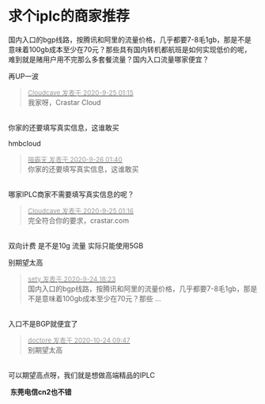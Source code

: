 # 求个iplc的商家推荐


国内入口的bgp线路，按腾讯和阿里的流量价格，几乎都要7-8毛1gb，那是不是意味着100gb成本至少在70元？那些具有国内转机都航班是如何实现低价的呢，难到就是赌用户用不完那么多套餐流量？国内入口流量哪家便宜？

再UP一波

<div class="quote"><blockquote><font size="2"><a href="https://www.hostloc.com/forum.php?mod=redirect&amp;goto=findpost&amp;pid=9218786&amp;ptid=747755" target="_blank"><font color="#999999">Cloudcave 发表于 2020-9-25 01:15</font></a></font><br />
我家呀，Crastar Cloud</blockquote></div><br />
你家的还要填写真实信息，这谁敢买

hmbcloud

<div class="quote"><blockquote><font size="2"><a href="https://www.hostloc.com/forum.php?mod=redirect&amp;goto=findpost&amp;pid=9223212&amp;ptid=747755" target="_blank"><font color="#999999">喵霸天 发表于 2020-9-26 01:40</font></a></font><br />
你家的还要填写真实信息，这谁敢买</blockquote></div><br />
哪家IPLC商家不需要填写真实信息的呢？<img id="aimg_os0tO" onclick="zoom(this, this.src, 0, 0, 0)" class="zoom" src="https://cdn.jsdelivr.net/gh/hishis/forum-master/public/images/patch.gif" onmouseover="img_onmouseoverfunc(this)" onload="thumbImg(this)" border="0" alt="" />

<div class="quote"><blockquote><font size="2"><a href="https://www.hostloc.com/forum.php?mod=redirect&amp;goto=findpost&amp;pid=9218789&amp;ptid=747755" target="_blank"><font color="#999999">Cloudcave 发表于 2020-9-25 01:16</font></a></font><br />
完全符合你的要求，crastar.com</blockquote></div><br />
双向计费 是不是10g 流量 实际只能使用5GB

别期望太高

<div class="quote"><blockquote><font size="2"><a href="https://www.hostloc.com/forum.php?mod=redirect&amp;goto=findpost&amp;pid=9219076&amp;ptid=747755" target="_blank"><font color="#999999">sety 发表于 2020-9-24 18:23</font></a></font><br />
国内入口的bgp线路，按腾讯和阿里的流量价格，几乎都要7-8毛1gb，那是不是意味着100gb成本至少在70元？那些 ...</blockquote></div><br />
入口不是BGP就便宜了

<div class="quote"><blockquote><font size="2"><a href="https://www.hostloc.com/forum.php?mod=redirect&amp;goto=findpost&amp;pid=9344478&amp;ptid=747755" target="_blank"><font color="#999999">doctore 发表于 2020-10-24 09:47</font></a></font><br />
别期望太高</blockquote></div><br />
可以期望高点呀，我们就是想做高端精品的IPLC<img id="aimg_lRdXh" onclick="zoom(this, this.src, 0, 0, 0)" class="zoom" src="https://cdn.jsdelivr.net/gh/hishis/forum-master/public/images/patch.gif" onmouseover="img_onmouseoverfunc(this)" onload="thumbImg(this)" border="0" alt="" />

<img src="static/image/smiley/default/lol.gif" smilieid="12" border="0" alt="" /> <strong>东莞电信cn2也不错</strong>
